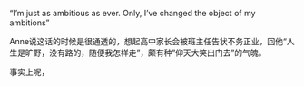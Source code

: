 “I’m just as ambitious as ever. Only, I’ve changed the object of my ambitions”

Anne说这话的时候是很通透的，想起高中家长会被班主任告状不务正业，回他“人生是旷野，没有路的，随便我怎样走”，颇有种”仰天大笑出门去”的气魄。

事实上呢，